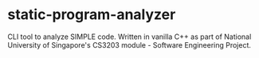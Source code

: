 # static-program-analyzer
CLI tool to analyze SIMPLE code. Written in vanilla C++ as part of National University of Singapore's CS3203 module - Software Engineering Project.

